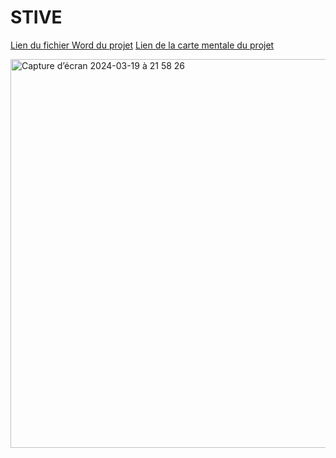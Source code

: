 # STIVE

[Lien du fichier Word du projet](https://viacesifr-my.sharepoint.com/:w:/g/personal/alex_rousseau_viacesi_fr/EUVoW5K6NQ9BlBJj8yDrgDEBtq_FEJsCXwUIPFJgeNYUnA?e=wV8p3T)
[Lien de la carte mentale du projet](https://viacesifr-my.sharepoint.com/:u:/g/personal/alex_rousseau_viacesi_fr/EYyNLJFMSG5PpHYA7WQr8rABDMbeg9r2ZdayJr17r6tQTw?e=zdImp2)


<img width="622" alt="Capture d’écran 2024-03-19 à 21 58 26" src="https://github.com/LouGitta/STIVE/assets/25390209/567e274c-b105-4b43-801f-75c406d4bd03">
